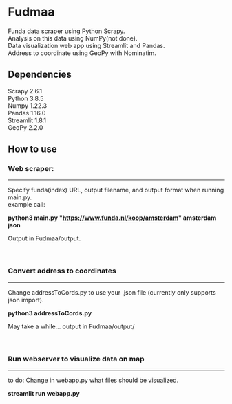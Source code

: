 # Fudmaa
Funda data scraper using Python Scrapy.  
Analysis on this data using NumPy(not done).  
Data visualization web app using Streamlit and Pandas.  
Address to coordinate using GeoPy with Nominatim.  

## Dependencies
Scrapy 2.6.1  
Python 3.8.5  
Numpy 1.22.3  
Pandas 1.16.0  
Streamlit 1.8.1  
GeoPy 2.2.0  

## How to use

### Web scraper:
--------------------
Specify funda(index) URL, output filename, and output format when running main.py.  
example call:  

__python3 main.py "https://www.funda.nl/koop/amsterdam" amsterdam json__  

Output in Fudmaa/output.  
<br>
<br>

### Convert address to coordinates
--------------------

Change addressToCords.py to use your .json file (currently only supports json import).  

__python3 addressToCords.py__  

May take a while... output in Fudmaa/output/  
<br>
<br>

### Run webserver to visualize data on map  
--------------------
to do: Change in webapp.py what files should be visualized.

__streamlit run webapp.py__  




